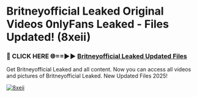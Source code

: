 # Britneyofficial Leaked Original Videos 0nlyFans Leaked - Files Updated! (8xeii)

<h3>🔴 CLICK HERE 🌐==►► <a href="https://tinyurl.com/ehrbuxhb" rel="nofollow">Britneyofficial Leaked Updated Files</a></h3>

Get Britneyofficial Leaked and all content. Now you can access all videos and pictures of Britneyofficial Leaked. New Updated Files 2025!

[![8xeii](https://i.imgur.com/lVYEuWS.gif)](https://tinyurl.com/ehrbuxhb)
